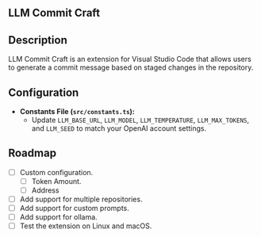 ## LLM Commit Craft

## Description

LLM Commit Craft is an extension for Visual Studio Code that allows users to generate a commit message based on staged changes in the repository.

## Configuration

- **Constants File (`src/constants.ts`):**
  - Update `LLM_BASE_URL`, `LLM_MODEL`, `LLM_TEMPERATURE`, `LLM_MAX_TOKENS`, and `LLM_SEED` to match your OpenAI account settings.

## Roadmap

- [ ] Custom configuration.
  - [ ] Token Amount.
  - [ ] Address
- [ ] Add support for multiple repositories.
- [ ] Add support for custom prompts.
- [ ] Add support for ollama.
- [ ] Test the extension on Linux and macOS.